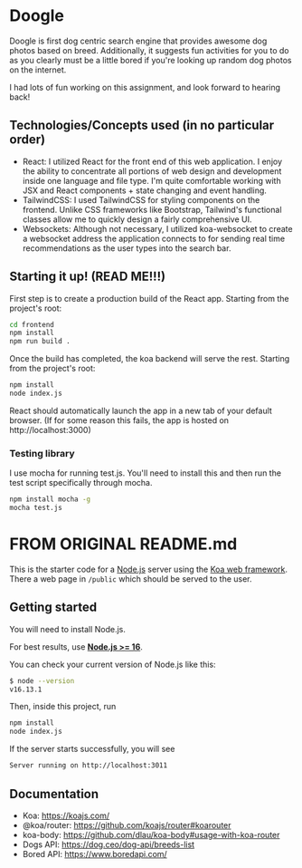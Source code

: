 # Doogle
Doogle is first dog centric search engine that provides awesome dog photos based on breed. Additionally, it suggests fun activities for you to do as you clearly must be a little bored if you're looking up random dog photos on the internet.

I had lots of fun working on this assignment, and look forward to hearing back!

## Technologies/Concepts used (in no particular order)
- React: I utilized React for the front end of this web application. I enjoy the ability to concentrate all portions of web design and development inside one language and file type. I'm quite comfortable working with JSX and React components + state changing and event handling.
- TailwindCSS: I used TailwindCSS for styling components on the frontend. Unlike CSS frameworks like Bootstrap, Tailwind's functional classes allow me to quickly design a fairly comprehensive UI.
- Websockets: Although not necessary, I utilized koa-websocket to create a websocket address the application connects to for sending real time recommendations as the user types into the search bar. 

## Starting it up! (READ ME!!!)
First step is to create a production build of the React app.
Starting from the project's root:
```sh
cd frontend
npm install
npm run build .
```

Once the build has completed, the koa backend will serve the rest.
Starting from the project's root:
```sh
npm install
node index.js
```

React should automatically launch the app in a new tab of your default browser.
(If for some reason this fails, the app is hosted on http://localhost:3000)

### Testing library
I use mocha for running test.js. You'll need to install this and then run the test script
specifically through mocha.
```sh
npm install mocha -g
mocha test.js
```

# FROM ORIGINAL README.md
This is the starter code for a [Node.js](https://nodejs.org/en/about/) server
using the [Koa web framework](https://koajs.com/). There a web page in
`/public` which should be served to the user.

## Getting started

You will need to install Node.js.

For best results, use [**Node.js >= 16**](https://nodejs.org/).



You can check your current version of Node.js like this:

```sh
$ node --version
v16.13.1
```

Then, inside this project, run

```sh
npm install
node index.js
```

If the server starts successfully, you will see

```sh
Server running on http://localhost:3011
```

## Documentation

- Koa: https://koajs.com/
- @koa/router: https://github.com/koajs/router#koarouter
- koa-body: https://github.com/dlau/koa-body#usage-with-koa-router
- Dogs API: https://dog.ceo/dog-api/breeds-list
- Bored API: https://www.boredapi.com/
